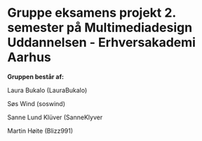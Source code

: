 # Gruppe eksamens projekt 2. semester på Multimediadesign Uddannelsen - Erhversakademi Aarhus

**Gruppen består af:**

Laura Bukalo (LauraBukalo)

Søs Wind (soswind)

Sanne Lund Klüver (SanneKlyver

Martin Høite (Blizz991)
